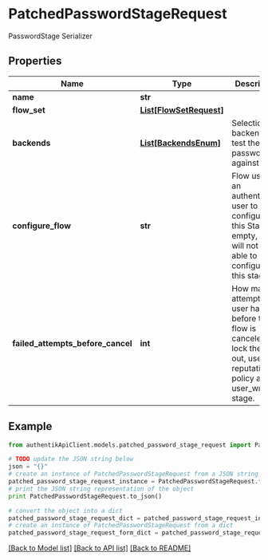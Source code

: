 # PatchedPasswordStageRequest

PasswordStage Serializer

## Properties
Name | Type | Description | Notes
------------ | ------------- | ------------- | -------------
**name** | **str** |  | [optional] 
**flow_set** | [**List[FlowSetRequest]**](FlowSetRequest.md) |  | [optional] 
**backends** | [**List[BackendsEnum]**](BackendsEnum.md) | Selection of backends to test the password against. | [optional] 
**configure_flow** | **str** | Flow used by an authenticated user to configure this Stage. If empty, user will not be able to configure this stage. | [optional] 
**failed_attempts_before_cancel** | **int** | How many attempts a user has before the flow is canceled. To lock the user out, use a reputation policy and a user_write stage. | [optional] 

## Example

```python
from authentikApiClient.models.patched_password_stage_request import PatchedPasswordStageRequest

# TODO update the JSON string below
json = "{}"
# create an instance of PatchedPasswordStageRequest from a JSON string
patched_password_stage_request_instance = PatchedPasswordStageRequest.from_json(json)
# print the JSON string representation of the object
print PatchedPasswordStageRequest.to_json()

# convert the object into a dict
patched_password_stage_request_dict = patched_password_stage_request_instance.to_dict()
# create an instance of PatchedPasswordStageRequest from a dict
patched_password_stage_request_form_dict = patched_password_stage_request.from_dict(patched_password_stage_request_dict)
```
[[Back to Model list]](../README.md#documentation-for-models) [[Back to API list]](../README.md#documentation-for-api-endpoints) [[Back to README]](../README.md)


